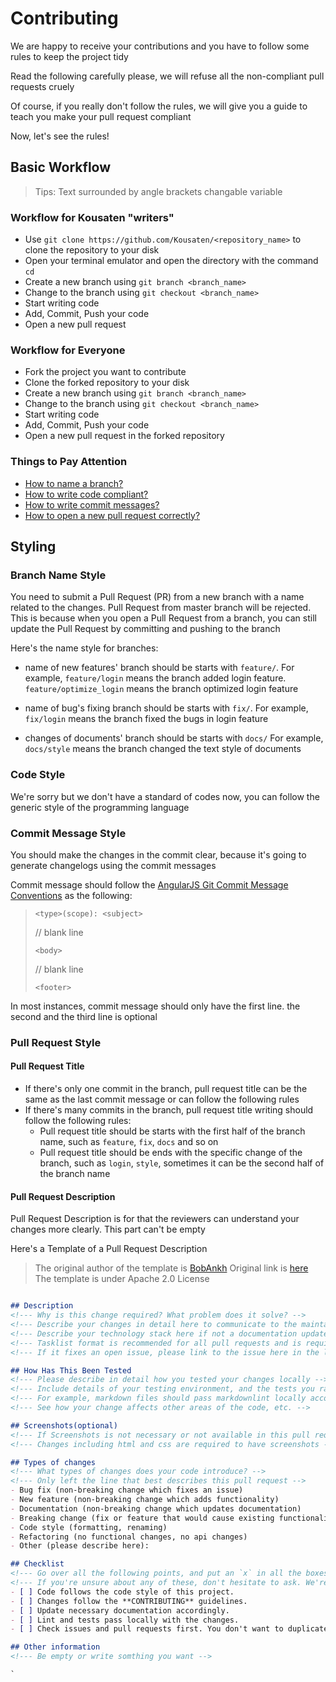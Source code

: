 # Contributing

We are happy to receive your contributions and you have to follow some rules to keep the project tidy

Read the following carefully please, we will refuse all the non-compliant pull requests cruely

Of course, if you really don't follow the rules, we will give you a guide to teach you make your pull request compliant

Now, let's see the rules!

## Basic Workflow

> Tips: Text surrounded by angle brackets changable variable

### Workflow for Kousaten "writers"

- Use `git clone https://github.com/Kousaten/<repository_name>` to clone the repository to your disk
- Open your terminal emulator and open the directory with the command `cd`
- Create a new branch using `git branch <branch_name>`
- Change to the branch using `git checkout <branch_name>`
- Start writing code
- Add, Commit, Push your code
- Open a new pull request

### Workflow for Everyone

- Fork the project you want to contribute
- Clone the forked repository to your disk
- Create a new branch using `git branch <branch_name>`
- Change to the branch using `git checkout <branch_name>`
- Start writing code
- Add, Commit, Push your code
- Open a new pull request in the forked repository

### Things to Pay Attention

- [How to name a branch?](Contributing?id=branch-name-style)
- [How to write code compliant?](Contributing?id=code-style)
- [How to write commit messages?](Contributing?id=commit-message-style)
- [How to open a new pull request correctly?](Contributing?id=pull-request-style)

## Styling

### Branch Name Style

You need to submit a Pull Request (PR) from a new branch with a name related to the changes. Pull Request from master branch will be rejected. This is because when you open a Pull Request from a branch, you can still update the Pull Request by committing and pushing to the branch

Here's the name style for branches:

- name of new features' branch should be starts with `feature/`.
  For example, `feature/login` means the branch added login feature. `feature/optimize_login` means the branch optimized login feature

- name of bug's fixing branch should be starts with `fix/`.
  For example, `fix/login` means the branch fixed the bugs in login feature

- changes of documents' branch should be starts with `docs/`
  For example, `docs/style` means the branch changed the text style of documents

### Code Style

We're sorry but we don't have a standard of codes now, you can follow the generic style of the programming language

### Commit Message Style

You should make the changes in the commit clear, because it's going to generate changelogs using the commit messages

Commit message should follow the [AngularJS Git Commit Message Conventions](https://docs.google.com/document/d/1QrDFcIiPjSLDn3EL15IJygNPiHORgU1_OOAqWjiDU5Y/edit#heading=h.uyo6cb12dt6w) as the following:

> `<type>(scope): <subject>`
>
> // blank line
>
> `<body>`
>
> // blank line
>
> `<footer>`

In most instances, commit message should only have the first line. the second and the third line is optional

### Pull Request Style

#### Pull Request Title

- If there's only one commit in the branch, pull request title can be the same as the last commit message or can follow the following rules
- If there's many commits in the branch, pull request title writing should follow the following rules:
  - Pull request title should be starts with the first half of the branch name, such as `feature`, `fix`, `docs` and so on
  - Pull request title should be ends with the specific change of the branch, such as `login`, `style`, sometimes it can be the second half of the branch name

#### Pull Request Description

Pull Request Description is for that the reviewers can understand your changes more clearly. This part can't be empty

Here's a Template of a Pull Request Description
> The original author of the template is [BobAnkh](https://github.com/BobAnkh)
> Original link is [here](https://github.com/BobAnkh/LinuxBeginner/blob/master/.github/PULL_REQUEST_TEMPLATE.md)
> The template is under Apache 2.0 License

```markdown

## Description
<!--- Why is this change required? What problem does it solve? -->
<!--- Describe your changes in detail here to communicate to the maintainers why this pull request should be accepted -->
<!--- Describe your technology stack here if not a documentation update -->
<!--- Tasklist format is recommended for all pull requests and is required for all draft pull requests. You can couple your description with the tasklist -->
<!--- If it fixes an open issue, please link to the issue here in the last line. -->

## How Has This Been Tested
<!--- Please describe in detail how you tested your changes locally -->
<!--- Include details of your testing environment, and the tests you ran to -->
<!--- For example, markdown files should pass markdownlint locally according to the rules -->
<!--- See how your change affects other areas of the code, etc. -->

## Screenshots(optional)
<!--- If Screenshots is not necessary or not available in this pull request, you can delete this section -->
<!--- Changes including html and css are required to have screenshots -->

## Types of changes
<!--- What types of changes does your code introduce? -->
<!--- Only left the line that best describes this pull request -->
- Bug fix (non-breaking change which fixes an issue)
- New feature (non-breaking change which adds functionality)
- Documentation (non-breaking change which updates documentation)
- Breaking change (fix or feature that would cause existing functionality to change)
- Code style (formatting, renaming)
- Refactoring (no functional changes, no api changes)
- Other (please describe here):

## Checklist
<!--- Go over all the following points, and put an `x` in all the boxes that apply. -->
<!--- If you're unsure about any of these, don't hesitate to ask. We're here to help! -->
- [ ] Code follows the code style of this project.
- [ ] Changes follow the **CONTRIBUTING** guidelines.
- [ ] Update necessary documentation accordingly.
- [ ] Lint and tests pass locally with the changes.
- [ ] Check issues and pull requests first. You don't want to duplicate effort.

## Other information
<!--- Be empty or write somthing you want -->

`
